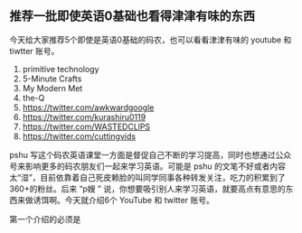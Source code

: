 推荐一批即使英语0基础也看得津津有味的东西
---

今天给大家推荐5个即使是英语0基础的码农，也可以看看津津有味的 youtube 和 tiwtter 账号。

1. primitive technology
2. 5-Minute Crafts
3. My Modern Met
4. the-Q
5. https://twitter.com/awkwardgoogle
6. https://twitter.com/kurashiru0119
7. https://twitter.com/WASTEDCLlPS
8. https://twitter.com/cuttingvids

pshu 写这个码农英语课堂一方面是督促自己不断的学习提高，同时也想通过公众号来影响更多的码农朋友们一起来学习英语。可能是 pshu 的文笔不好或者内容太“湿”，目前依靠着自己死皮赖脸的叫同学同事各种转发关注，吃力的积累到了360+的粉丝。后来 “p嫂 ” 说，你想要吸引别人来学习英语，就要高点有意思的东西来做诱饵啊。今天就介绍6个 YouTube 和 twitter 账号。

第一个介绍的必须是
<!--stackedit_data:
eyJoaXN0b3J5IjpbMTg4Mjc1ODI1MSwtMTE1NzYyMTE5MSwtMT
Y3MjE5ODA1MywxOTQzNjIwMjQsLTEyMjIyMzAxMjksLTM5NDQz
OTg3MCwyMDI5ODE4NjM0LDE1NTUwNDY4ODYsMTcyODc1MTMwNy
wtMzk3MTYzNzM1XX0=
-->
